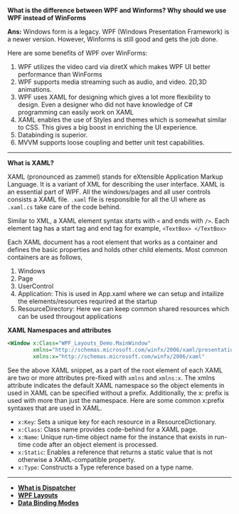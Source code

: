 **What is the difference between WPF and Winforms? Why should we use WPF instead of WinForms**

**Ans:** Windows form is a legacy. WPF (Windows Presentation Framework) is a newer version. However, Winforms is still good and gets the job done.

Here are some benefits of WPF over WinForms:
1. WPF utilizes the video card via diretX which makes WPF UI better performance than WinForms
2. WPF supports media streaming such as audio, and video. 2D,3D animations.
3. WPF uses XAML for designing which gives a lot more flexibility to design. Even a designer who did not have knowledge of C# programming can easily work on XAML
4. XAML enables the use of Styles and themes which is somewhat similar to CSS. This gives a big boost in enriching the UI experience. 
5. Databinding is superior.
6. MVVM supports loose coupling and better unit test capabilities.

---

**What is XAML?**

XAML (pronounced as zammel) stands for eXtensible Application Markup Language. It is a variant of XML for describing the user interface. XAML is an essential part of WPF. All the windows/pages and all user controls consists a XAML file. `.xaml` file is responsible for all the UI where as `.xaml.cs` take care of the code behind.

Similar to XML, a XAML element syntax starts with `<` and ends with `/>`. Each element tag has a start tag and end tag for example, `<TextBox> </TextBox>` 

Each XAML document has a root element that works as a container and defines the basic properties and holds other child elements. Most common containers are as follows,
1. Windows
2. Page
3. UserControl
4. Application: This is used in App.xaml where we can setup and intailize the elements/resources requrired at the startup 
5. ResourceDirectory: Here we can keep common shared resources which can be used througout applications

**XAML Namespaces and attributes**

```XML
<Window x:Class="WPF_Layouts_Demo.MainWindow"
        xmlns="http://schemas.microsoft.com/winfx/2006/xaml/presentation"
        xmlns:x="http://schemas.microsoft.com/winfx/2006/xaml"
```

See the above XAML snippet, as a part of the root element of each XAML are two or more attributes pre-fixed with `xmlns` and `xmlns:x`. The xmlns attribute indicates the default XAML namespace so the object elements in used in XAML can be specified without a prefix. Additionally, the x: prefix is used with more than just the namespace. Here are some common x:prefix syntaxes that are used in XAML.
- `x:Key`: Sets a unique key for each resource in a ResourceDictionary.
- `x:Class`: Class name provides code-behind for a XAML page.
- `x:Name`: Unique run-time object name for the instance that exists in run-time code after an object element is processed.
- `x:Static`: Enables a reference that returns a static value that is not otherwise a XAML-compatible property.
- `x:Type`: Constructs a Type reference based on a type name. 

---


* [**What is Dispatcher**](https://github.com/ashutosh-vaidya/Csharp-and-WPF-Interview-Prep/tree/main/dispatcher)
* [**WPF Layouts**](https://github.com/ashutosh-vaidya/Csharp-and-WPF-Interview-Prep/tree/main/WPF%20Layouts)
* [**Data Binding Modes**](https://github.com/ashutosh-vaidya/Csharp-and-WPF-Interview-Prep/tree/main/data%20binding)




